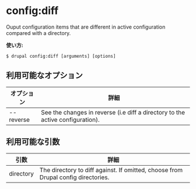 # config:diff
Ouput configuration items that are different in active configuration compared with a directory.

**使い方:**
```
$ drupal config:diff [arguments] [options]
```

## 利用可能なオプション
オプション | 詳細
-------|-------------
--reverse | See the changes in reverse (i.e diff a directory to the active configuration).

## 利用可能な引数
引数 | 詳細
---------|-------------
directory | The directory to diff against. If omitted, choose from Drupal config directories.
